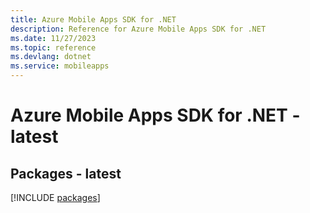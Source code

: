 ```yaml
---
title: Azure Mobile Apps SDK for .NET
description: Reference for Azure Mobile Apps SDK for .NET
ms.date: 11/27/2023
ms.topic: reference
ms.devlang: dotnet
ms.service: mobileapps
---
```

# Azure Mobile Apps SDK for .NET - latest
## Packages - latest
[!INCLUDE [packages](mobile-apps-index.md)]